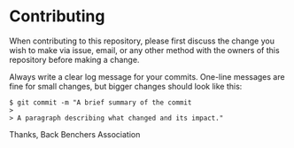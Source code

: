 # Contributing
When contributing to this repository, please first discuss the change you wish to make via issue, email, or any other method with the owners of this repository before making a change.

Always write a clear log message for your commits. One-line messages are fine for small changes, but bigger changes should look like this:

```
$ git commit -m "A brief summary of the commit
> 
> A paragraph describing what changed and its impact."
```

Thanks, 
Back Benchers Association
